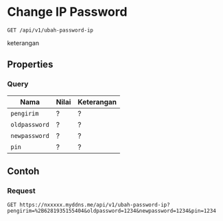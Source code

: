 # Change IP Password
```http
GET /api/v1/ubah-password-ip
```
keterangan
## Properties
### Query
Nama  | Nilai | Keterangan
--- | --- | ---
<code>pengirim</code> | ? | ?
<code>oldpassword</code> | ? | ?
<code>newpassword</code> | ? | ?
<code>pin</code> | ? | ?

## Contoh

### Request
```http
GET https://nxxxxx.myddns.me/api/v1/ubah-password-ip?pengirim=%2B6281935155404&oldpassword=1234&newpassword=1234&pin=1234
```
